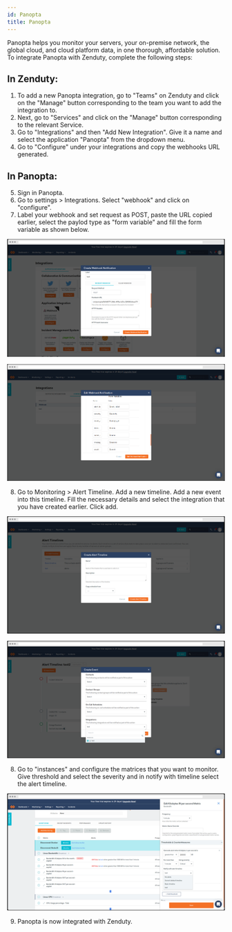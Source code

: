 ```yaml
---
id: Panopta
title: Panopta
---
```

Panopta helps you monitor your servers, your on-premise network, the global cloud, and cloud platform data, in one thorough, affordable solution. To integrate Panopta with Zenduty, complete the following steps:

## In Zenduty: 

1. To add a new Panopta integration, go to "Teams" on Zenduty and click on the "Manage" button corresponding to the team you want to add the integration to.
2. Next, go to "Services" and click on the "Manage" button corresponding to the relevant Service.
3. Go to "Integrations" and then "Add New Integration". Give it a name and select the application "Panopta" from the dropdown menu.
4. Go to "Configure" under your integrations and copy the webhooks URL generated.

## In Panopta: 

5. Sign in Panopta. 
6. Go to settings > Integrations. Select "webhook" and click on "configure".
7. Label your webhook and set request as POST, paste the URL copied earlier, select the paylod type as "form variable" and fill the form variable as shown below.

![](/img/Integrations/Panopta/1.png)

![](/img/Integrations/Panopta/2.png)

8. Go to Monitoring > Alert Timeline. Add a new timeline. Add a new event into this timeline. Fill the necessary details and select the integration that you have created earlier. Click add.

![](/img/Integrations/Panopta/3.png)

![](/img/Integrations/Panopta/4.png)

8. Go to "instances" and configure the matrices that you want to monitor. Give threshold and select the severity and in notify with timeline select the alert timeline.

![](/img/Integrations/Panopta/5.png)

9. Panopta is now integrated with Zenduty.

